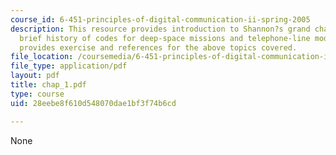 ```yaml
---
course_id: 6-451-principles-of-digital-communication-ii-spring-2005
description: This resource provides introduction to Shannon?s grand challenge and
  brief history of codes for deep-space missions and telephone-line modems. It also
  provides exercise and references for the above topics covered.
file_location: /coursemedia/6-451-principles-of-digital-communication-ii-spring-2005/28eebe8f610d548070dae1bf3f74b6cd_chap_1.pdf
file_type: application/pdf
layout: pdf
title: chap_1.pdf
type: course
uid: 28eebe8f610d548070dae1bf3f74b6cd

---
```

None